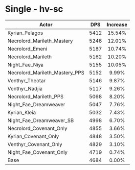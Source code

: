 # Single - hv-sc
| Actor | DPS | Increase |
|---|:---:|:---:|
|Kyrian_Pelagos|5412|15.54%|
|Necrolord_Marileth_Mastery|5246|12.01%|
|Necrolord_Emeni|5187|10.74%|
|Necrolord_Marileth|5162|10.20%|
|Night_Fae_Niya|5155|10.05%|
|Necrolord_Marileth_Mastery_PPS|5152|9.99%|
|Venthyr_Theotar|5146|9.87%|
|Venthyr_Nadjia|5117|9.26%|
|Necrolord_Marileth_PPS|5068|8.20%|
|Night_Fae_Dreamweaver|5047|7.76%|
|Kyrian_Kleia|5032|7.43%|
|Night_Fae_Dreamweaver_SB|4998|6.70%|
|Necrolord_Covenant_Only|4855|3.66%|
|Kyrian_Covenant_Only|4848|3.50%|
|Venthyr_Covenant_Only|4829|3.10%|
|Night_Fae_Covenant_Only|4719|0.74%|
|Base|4684|0.00%|
